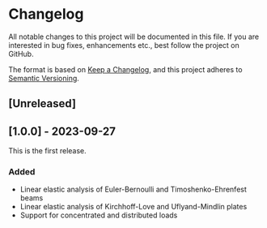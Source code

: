# Changelog

All notable changes to this project will be documented in this file. If you are interested in bug fixes, enhancements etc., best follow the project on GitHub.

The format is based on [Keep a Changelog](https://keepachangelog.com/en/1.0.0/),
and this project adheres to [Semantic Versioning](https://semver.org/spec/v2.0.0.html).

## [Unreleased]

## [1.0.0] - 2023-09-27

This is the first release.

### Added

- Linear elastic analysis of Euler-Bernoulli and Timoshenko-Ehrenfest beams
- Linear elastic analysis of Kirchhoff-Love and Uflyand-Mindlin plates
- Support for concentrated and distributed loads
